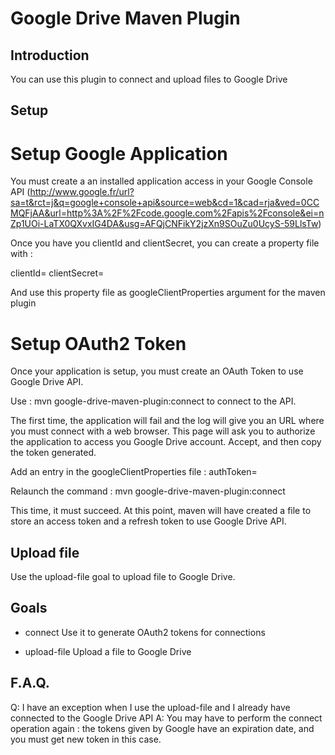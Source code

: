 Google Drive Maven Plugin
======================

Introduction
----------------------

You can use this plugin to connect and upload files to Google Drive


Setup
----------------------

# Setup Google Application

You must create a an installed application access in your Google Console API (http://www.google.fr/url?sa=t&rct=j&q=google+console+api&source=web&cd=1&cad=rja&ved=0CCMQFjAA&url=http%3A%2F%2Fcode.google.com%2Fapis%2Fconsole&ei=nZp1UOi-LaTX0QXvxIG4DA&usg=AFQjCNFikY2jzXn9SOuZu0UcyS-59LlsTw)

Once you have you clientId and clientSecret, you can create a property file with :

clientId=<YOUR CLIENT ID>
clientSecret=<YOUR CLIENT SECRET>

And use this property file as googleClientProperties argument for the maven plugin

# Setup OAuth2 Token

Once your application is setup, you must create an OAuth Token to use Google Drive API.

Use : mvn google-drive-maven-plugin:connect to connect to the API.

The first time, the application will fail and the log will give you an URL where you must connect with a web browser.
This page will ask you to authorize the application to access you Google Drive account. Accept, and then copy the token generated.

Add an entry in the googleClientProperties file :
authToken=<YOUR GENERATED AUTHORIZATION TOKEN>

Relaunch the command :
mvn google-drive-maven-plugin:connect

This time, it must succeed. At this point, maven will have created a file to store an access token and a refresh token to use Google Drive API.

Upload file
----------------------

Use the upload-file goal to upload file to Google Drive.

Goals
----------------------

* connect
Use it to generate OAuth2 tokens for connections

* upload-file
Upload a file to Google Drive

F.A.Q.
----------------------

Q: I have an exception when I use the upload-file and I already have connected to the Google Drive API
A: You may have to perform the connect operation again : the tokens given by Google have an expiration date, and you must get new token in this case.